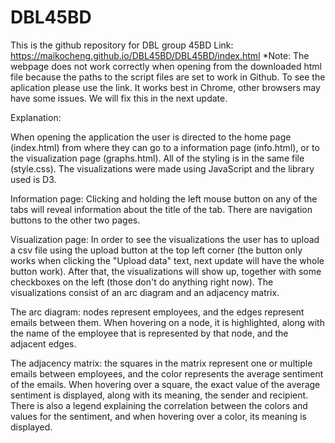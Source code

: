 # DBL45BD
This is the github repository for DBL group 45BD
Link: https://maikocheng.github.io/DBL45BD/DBL45BD/index.html
*Note: The webpage does not work correctly when opening from the downloaded html file because the paths to the script files are set to work in Github. To see the
aplication please use the link. It works best in Chrome, other browsers may have some issues. We will fix this in the next update.

Explanation:

When opening the application the user is directed to the home page (index.html) from where they can go to a information page (info.html), or to the visualization page (graphs.html). All of the styling is in the same file (style.css). The visualizations were made using JavaScript and the library used is D3.

Information page: Clicking and holding the left mouse button on any of the tabs will reveal information about the title of the tab. There are navigation buttons to the other two pages.

Visualization page: In order to see the visualizations the user has to upload a csv file using the upload button at the top left corner (the button only works when clicking the "Upload data" text, next update will have the whole button work). After that, the visualizations will show up, together with some checkboxes on the left (those don't do anything right now). The visualizations consist of an arc diagram and an adjacency matrix.


The arc diagram: nodes represent employees, and the edges represent emails between them. When hovering on a node, it is highlighted, along with the name of the employee that is represented by that node, and the adjacent edges.

The adjacency matrix: the squares in the matrix represent one or multiple emails between employees, and the color represents the average sentiment of the emails. When hovering over a square, the exact value of the average sentiment is displayed, along with its meaning, the sender and recipient. There is also a legend explaining the correlation between the colors and values for the sentiment, and when hovering over a color, its meaning is displayed.



